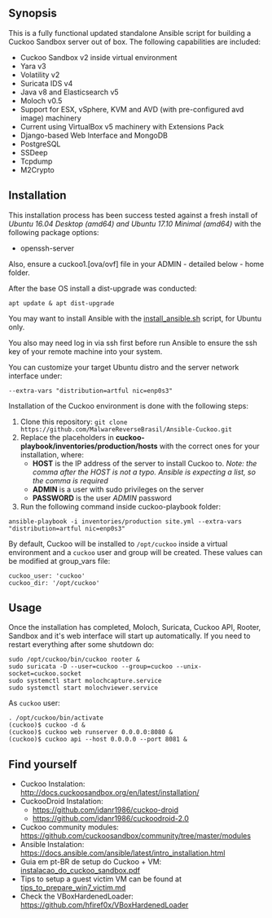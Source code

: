 ## Synopsis

This is a fully functional updated standalone Ansible script for building a Cuckoo Sandbox server out of box. The following capabilities are included:

- Cuckoo Sandbox v2 inside virtual environment
- Yara v3
- Volatility v2
- Suricata IDS v4
- Java v8 and Elasticsearch v5
- Moloch v0.5
- Support for ESX, vSphere, KVM and AVD (with pre-configured avd image) machinery
- Current using VirtualBox v5 machinery with Extensions Pack
- Django-based Web Interface and MongoDB
- PostgreSQL
- SSDeep
- Tcpdump
- M2Crypto

## Installation

This installation process has been success tested against a fresh install of _Ubuntu 16.04 Desktop (amd64) and Ubuntu 17.10 Minimal (amd64)_ with the following package options:

- openssh-server

Also, ensure a cuckoo1.[ova/ovf] file in your ADMIN - detailed below - home folder.

After the base OS install a dist-upgrade was conducted:

`apt update & apt dist-upgrade`

You may want to install Ansible with the [install_ansible.sh](install_ansible.sh) script, for Ubuntu only.

You also may need log in via ssh first before run Ansible to ensure the ssh key of your remote machine into your system.

You can customize your target Ubuntu distro and the server network interface under:

    --extra-vars "distribution=artful nic=enp0s3"

Installation of the Cuckoo environment is done with the following steps:

1. Clone this repository:
`git clone https://github.com/MalwareReverseBrasil/Ansible-Cuckoo.git`
2. Replace the placeholders in **cuckoo-playbook/inventories/production/hosts** with the correct ones for your installation, where:
    - **HOST** is the IP address of the server to install Cuckoo to. _Note: the comma after the HOST is not a typo. Ansible is expecting a list, so the comma is required_
    - **ADMIN** is a user with sudo privileges on the server
    - **PASSWORD** is the user _ADMIN_ password
4. Run the following command inside cuckoo-playbook folder:

```
ansible-playbook -i inventories/production site.yml --extra-vars "distribution=artful nic=enp0s3"
```

By default, Cuckoo will be installed to `/opt/cuckoo` inside a virtual environment and a `cuckoo` user and group will be created. These values can be modified at group_vars file:

    cuckoo_user: 'cuckoo'
    cuckoo_dir: '/opt/cuckoo'

## Usage

Once the installation has completed, Moloch, Suricata, Cuckoo API, Rooter, Sandbox and it's web interface will start up automatically.
If you need to restart everything after some shutdown do:

    sudo /opt/cuckoo/bin/cuckoo rooter &
    sudo suricata -D --user=cuckoo --group=cuckoo --unix-socket=cuckoo.socket
    sudo systemctl start molochcapture.service
    sudo systemctl start molochviewer.service

As `cuckoo` user:

    . /opt/cuckoo/bin/activate
    (cuckoo)$ cuckoo -d &
    (cuckoo)$ cuckoo web runserver 0.0.0.0:8080 &
    (cuckoo)$ cuckoo api --host 0.0.0.0 --port 8081 &
    
## Find yourself

- Cuckoo Instalation: http://docs.cuckoosandbox.org/en/latest/installation/
- CuckooDroid Instalation:
    - https://github.com/idanr1986/cuckoo-droid
    - https://github.com/idanr1986/cuckoodroid-2.0
- Cuckoo community modules: https://github.com/cuckoosandbox/community/tree/master/modules
- Ansible Instalation: https://docs.ansible.com/ansible/latest/intro_installation.html
- Guia em pt-BR de setup do Cuckoo + VM: [instalacao_do_cuckoo_sandbox.pdf](references/instalacao_do_cuckoo_sandbox.pdf)
- Tips to setup a guest victim VM can be found at [tips_to_prepare_win7_victim.md](references/tips_to_prepare_win7_victim.md)
- Check the VBoxHardenedLoader: https://github.com/hfiref0x/VBoxHardenedLoader